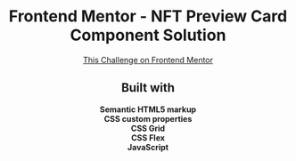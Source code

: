 <h1 align="center">Frontend Mentor - NFT Preview Card Component Solution</h1>

<div align="center"><a href="https://www.frontendmentor.io/challenges/nft-preview-card-component-SbdUL_w0U">This Challenge on Frontend Mentor</a></div>

<h2 align="center">Built with</h2>

<div align="center"><b>Semantic HTML5 markup</b></div>
<div align="center"><b>CSS custom properties</b></div>
<div align="center"><b>CSS Grid</b></div>
<div align="center"><b>CSS Flex</b></div>
<div align="center"><b>JavaScript</b></div>
